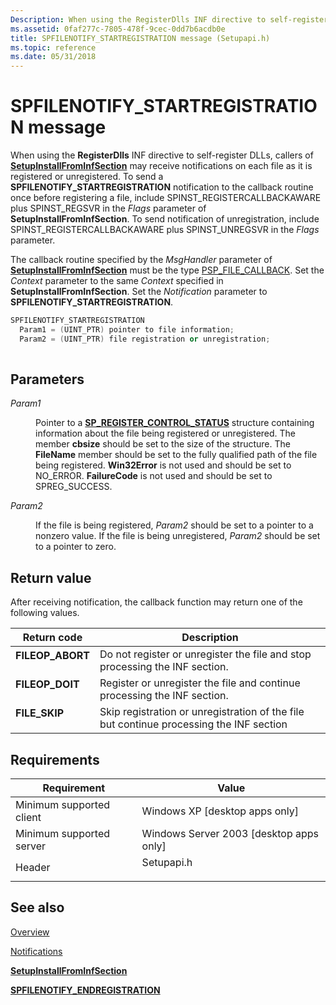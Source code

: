 ```yaml
---
Description: When using the RegisterDlls INF directive to self-register DLLs, callers of SetupInstallFromInfSection may receive notifications on each file as it is registered or unregistered.
ms.assetid: 0faf277c-7805-478f-9cec-0dd7b6acdb0e
title: SPFILENOTIFY_STARTREGISTRATION message (Setupapi.h)
ms.topic: reference
ms.date: 05/31/2018
---
```


# SPFILENOTIFY\_STARTREGISTRATION message

When using the **RegisterDlls** INF directive to self-register DLLs, callers of [**SetupInstallFromInfSection**](/windows/desktop/api/Setupapi/nf-setupapi-setupinstallfrominfsectiona) may receive notifications on each file as it is registered or unregistered. To send a **SPFILENOTIFY\_STARTREGISTRATION** notification to the callback routine once before registering a file, include SPINST\_REGISTERCALLBACKAWARE plus SPINST\_REGSVR in the *Flags* parameter of **SetupInstallFromInfSection**. To send notification of unregistration, include SPINST\_REGISTERCALLBACKAWARE plus SPINST\_UNREGSVR in the *Flags* parameter.

The callback routine specified by the *MsgHandler* parameter of [**SetupInstallFromInfSection**](/windows/desktop/api/Setupapi/nf-setupapi-setupinstallfrominfsectiona) must be the type [PSP\_FILE\_CALLBACK](/windows/win32/api/setupapi/nc-setupapi-psp_file_callback_a). Set the *Context* parameter to the same *Context* specified in **SetupInstallFromInfSection**. Set the *Notification* parameter to **SPFILENOTIFY\_STARTREGISTRATION**.


```C++
SPFILENOTIFY_STARTREGISTRATION
  Param1 = (UINT_PTR) pointer to file information;
  Param2 = (UINT_PTR) file registration or unregistration;
            
```



## Parameters

<dl> <dt>

*Param1* 
</dt> <dd>

Pointer to a [**SP\_REGISTER\_CONTROL\_STATUS**](/windows/desktop/api/Setupapi/ns-setupapi-sp_register_control_statusa) structure containing information about the file being registered or unregistered. The member **cbsize** should be set to the size of the structure. The **FileName** member should be set to the fully qualified path of the file being registered. **Win32Error** is not used and should be set to NO\_ERROR. **FailureCode** is not used and should be set to SPREG\_SUCCESS.

</dd> <dt>

*Param2* 
</dt> <dd>

If the file is being registered, *Param2* should be set to a pointer to a nonzero value. If the file is being unregistered, *Param2* should be set to a pointer to zero.

</dd> </dl>

## Return value

After receiving notification, the callback function may return one of the following values.



| Return code                                                                                  | Description                                                                                        |
|----------------------------------------------------------------------------------------------|----------------------------------------------------------------------------------------------------|
| <dl> <dt>**FILEOP\_ABORT**</dt> </dl> | Do not register or unregister the file and stop processing the INF section.<br/>             |
| <dl> <dt>**FILEOP\_DOIT**</dt> </dl>  | Register or unregister the file and continue processing the INF section.<br/>                |
| <dl> <dt>**FILE\_SKIP**</dt> </dl>    | Skip registration or unregistration of the file but continue processing the INF section<br/> |



 

## Requirements



| Requirement | Value |
|-------------------------------------|---------------------------------------------------------------------------------------|
| Minimum supported client<br/> | Windows XP \[desktop apps only\]<br/>                                           |
| Minimum supported server<br/> | Windows Server 2003 \[desktop apps only\]<br/>                                  |
| Header<br/>                   | <dl> <dt>Setupapi.h</dt> </dl> |



## See also

<dl> <dt>

[Overview](overview.md)
</dt> <dt>

[Notifications](notifications.md)
</dt> <dt>

[**SetupInstallFromInfSection**](/windows/desktop/api/Setupapi/nf-setupapi-setupinstallfrominfsectiona)
</dt> <dt>

[**SPFILENOTIFY\_ENDREGISTRATION**](spfilenotify-endregistration.md)
</dt> </dl>

 

